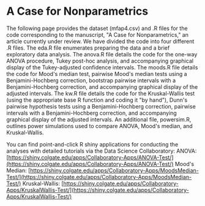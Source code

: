 # A Case for Nonparametrics
The following page provides the dataset (mfap4.csv) and .R files for the code corresponding to the manuscript, "A Case for Nonparametrics," an article currently under review. We have divided the code into four different .R files. The eda.R file enumerates preparing the data and a brief exploratory data analysis. The anova.R file details the code for the one-way ANOVA procedure, Tukey post-hoc analysis, and accompanying graphical display of the Tukey-adjusted confidence intervals. The moods.R file details the code for Mood's median test, pairwise Mood's median tests using a Benjamini-Hochberg correction, bootstrap pairwise intervals with a Benjamini-Hochberg correction, and accompanying graphical display of the adjusted intervals. The kw.R file details the code for the Kruskal-Wallis test (using the appropriate base R function and coding it "by hand"), Dunn's pairwise hypothesis tests using a Benjamini-Hochberg correction, pairwise intervals with a Benjamini-Hochberg correction, and accompanying graphical display of the adjusted intervals. An additional file, powersim.R, outlines power simulations used to compare ANOVA, Mood's median, and Kruskal-Wallis.

You can find point-and-click R shiny applications for conducting the analyses with detailed tutorials via the Data Science Collaboratory:
ANOVA: [https://shiny.colgate.edu/apps/Collaboratory-Apps/ANOVA-Test/](https://shiny.colgate.edu/apps/Collaboratory-Apps/ANOVA-Test/)
Mood's Median: [https://shiny.colgate.edu/apps/Collaboratory-Apps/MoodsMedian-Test/](https://shiny.colgate.edu/apps/Collaboratory-Apps/MoodsMedian-Test/)
Kruskal-Wallis: [https://shiny.colgate.edu/apps/Collaboratory-Apps/KruskalWallis-Test/](https://shiny.colgate.edu/apps/Collaboratory-Apps/KruskalWallis-Test/)
